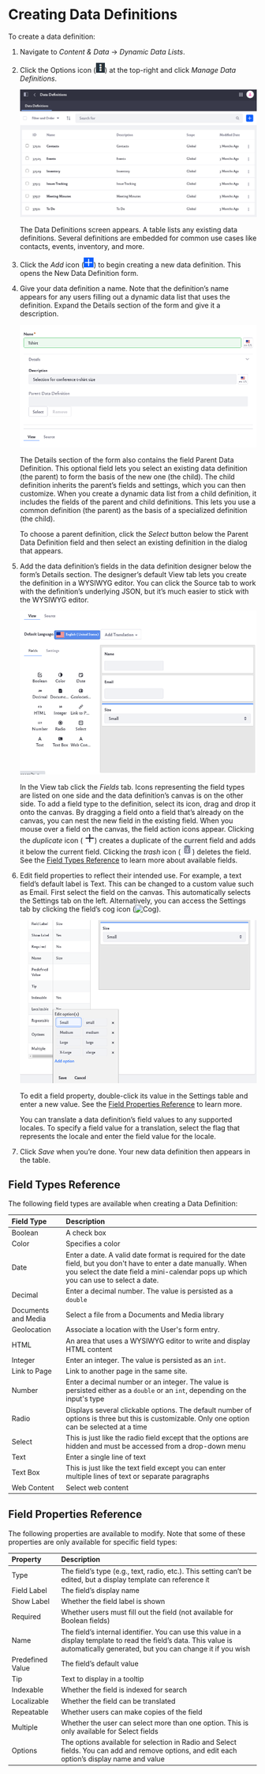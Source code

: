 # Creating Data Definitions

To create a data definition:

1. Navigate to *Content & Data* &rarr; *Dynamic Data Lists*. 

1. Click the Options icon (![Options](../../../images/icon-options.png)) at the top-right and click *Manage Data Definitions*.

    ![The list of existing data definitions are displayed.](./creating-data-definitions/images/01.png)

    The Data Definitions screen appears. A table lists any existing data definitions. Several definitions are embedded for common use cases like contacts, events, inventory, and more.

1. Click the *Add* icon (![Add](../../../images/icon-add.png)) to begin creating a new data definition. This opens the New Data Definition form. 

1. Give your data definition a name. Note that the definition’s name appears for any users filling out a dynamic data list that uses the definition. Expand the Details section of the form and give it a description.

    ![Input a name for your data definition.](./creating-data-definitions/images/02.png)

    The Details section of the form also contains the field Parent Data Definition. This optional field lets you select an existing data definition (the parent) to form the basis of the new one (the child). The child definition inherits the parent’s fields and settings, which you can then customize. When you create a dynamic data list from a child definition, it includes the fields of the parent and child definitions. This lets you use a common definition (the parent) as the basis of a specialized definition (the child). 

    To choose a parent definition, click the *Select* button below the Parent Data Definition field and then select an existing definition in the dialog that appears.

1. Add the data definition’s fields in the data definition designer below the form’s Details section. The designer’s default View tab lets you create the definition in a WYSIWYG editor. You can click the Source tab to work with the definition’s underlying JSON, but it’s much easier to stick with the WYSIWYG editor.

    ![Choose the fields to associate with your data definition.](./creating-data-definitions/images/03.png)

    In the View tab click the *Fields* tab. Icons representing the field types are listed on one side and the data definition’s canvas is on the other side. To add a field type to the definition, select its icon, drag and drop it onto the canvas. By dragging a field onto a field that’s already on the canvas, you can nest the new field in the existing field. When you mouse over a field on the canvas, the field action icons appear. Clicking the *duplicate* icon (
    ![Duplicate](../../../images/icon-duplicate.png)) creates a duplicate of the current field and adds it below the current field. Clicking the *trash* icon (
    ![Trash](../../../images/icon-trash.png)) deletes the field. See the [Field Types Reference](#field-types-reference) to learn more about available fields.

1. Edit field properties to reflect their intended use. For example, a text field’s default label is Text. This can be changed to a custom value such as Email. First select the field on the canvas. This automatically selects the Settings tab on the left. Alternatively, you can access the Settings tab by clicking the field’s cog icon (![Cog](../../../images/icon-cog.png)). 

    ![Double-click a field label to change the default value.](./creating-data-definitions/images/04.png)

    To edit a field property, double-click its value in the Settings table and enter a new value. See the [Field Properties Reference](#field-properties-reference) to learn more.

    You can translate a data definition’s field values to any supported locales. To specify a field value for a translation, select the flag that represents the locale and enter the field value for the locale.

1. Click *Save* when you’re done. Your new data definition then appears in the table.

## Field Types Reference

The following field types are available when creating a Data Definition:

| Field Type | Description |
| :--- | :--- |
| Boolean | A check box |
| Color | Specifies a color |
| Date | Enter a date. A valid date format is required for the date field, but you don't have to enter a date manually. When you select the date field a mini-calendar pops up which you can use to select a date. |
| Decimal | Enter a decimal number. The value is persisted as a `double` |
| Documents and Media | Select a file from a Documents and Media library |
| Geolocation | Associate a location with the User's form entry. |
| HTML | An area that uses a WYSIWYG editor to write and display HTML content |
| Integer | Enter an integer. The value is persisted as an `int`. |
| Link to Page | Link to another page in the same site. |
| Number | Enter a decimal number or an integer. The value is persisted either as a `double` or an `int`, depending on the input's type |
| Radio | Displays several clickable options. The default number of options is three but this is customizable. Only one option can be selected at a time |
| Select | This is just like the radio field except that the options are hidden and must be accessed from a drop-down menu |
| Text | Enter a single line of text |
| Text Box | This is just like the text field except you can enter multiple lines of text or separate paragraphs |
| Web Content | Select web content |

## Field Properties Reference

 The following properties are available to modify. Note that some of these properties are only available for specific field types:

| Property | Description |
| :--- | :--- |
| Type | The field’s type (e.g., text, radio, etc.). This setting can’t be edited, but a display template can reference it |
| Field Label | The field’s display name |
| Show Label | Whether the field label is shown |
| Required | Whether users must fill out the field (not available for Boolean fields) |
| Name | The field’s internal identifier. You can use this value in a display template to read the field’s data. This value is automatically generated, but you can change it if you wish |
| Predefined Value | The field’s default value |
| Tip | Text to display in a tooltip |
| Indexable | Whether the field is indexed for search |
| Localizable | Whether the field can be translated |
| Repeatable | Whether users can make copies of the field |
| Multiple | Whether the user can select more than one option. This is only available for Select fields |
| Options | The options available for selection in Radio and Select fields. You can add and remove options, and edit each option’s display name and value |

